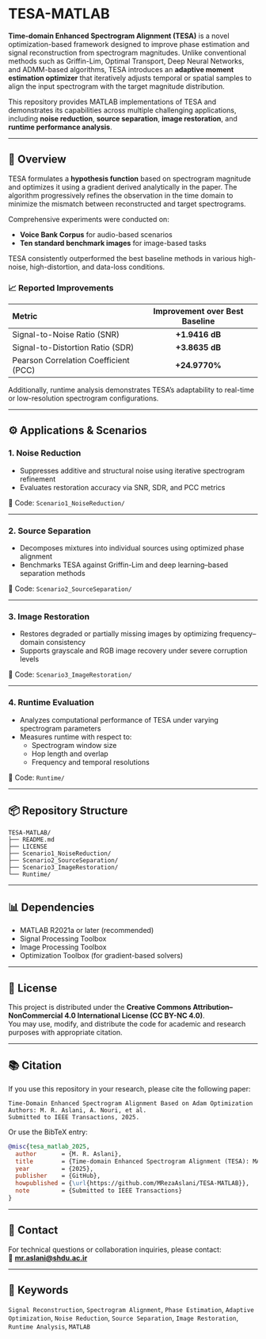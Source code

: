 # TESA-MATLAB

**Time-domain Enhanced Spectrogram Alignment (TESA)** is a novel optimization-based framework designed to improve phase estimation and signal reconstruction from spectrogram magnitudes. Unlike conventional methods such as Griffin-Lim, Optimal Transport, Deep Neural Networks, and ADMM-based algorithms, TESA introduces an **adaptive moment estimation optimizer** that iteratively adjusts temporal or spatial samples to align the input spectrogram with the target magnitude distribution.

This repository provides MATLAB implementations of TESA and demonstrates its capabilities across multiple challenging applications, including **noise reduction**, **source separation**, **image restoration**, and **runtime performance analysis**.

---

## 🔬 Overview

TESA formulates a **hypothesis function** based on spectrogram magnitude and optimizes it using a gradient derived analytically in the paper. The algorithm progressively refines the observation in the time domain to minimize the mismatch between reconstructed and target spectrograms.

Comprehensive experiments were conducted on:
- **Voice Bank Corpus** for audio-based scenarios  
- **Ten standard benchmark images** for image-based tasks  

TESA consistently outperformed the best baseline methods in various high-noise, high-distortion, and data-loss conditions.

### 📈 Reported Improvements

| Metric | Improvement over Best Baseline |
|:--------|:------------------------------:|
| Signal-to-Noise Ratio (SNR) | **+1.9416 dB** |
| Signal-to-Distortion Ratio (SDR) | **+3.8635 dB** |
| Pearson Correlation Coefficient (PCC) | **+24.9770%** |

Additionally, runtime analysis demonstrates TESA’s adaptability to real-time or low-resolution spectrogram configurations.

---

## ⚙️ Applications & Scenarios

### 1. Noise Reduction
- Suppresses additive and structural noise using iterative spectrogram refinement  
- Evaluates restoration accuracy via SNR, SDR, and PCC metrics  

📁 Code: `Scenario1_NoiseReduction/`

---

### 2. Source Separation
- Decomposes mixtures into individual sources using optimized phase alignment  
- Benchmarks TESA against Griffin-Lim and deep learning–based separation methods  

📁 Code: `Scenario2_SourceSeparation/`

---

### 3. Image Restoration
- Restores degraded or partially missing images by optimizing frequency–domain consistency  
- Supports grayscale and RGB image recovery under severe corruption levels  

📁 Code: `Scenario3_ImageRestoration/`

---

### 4. Runtime Evaluation
- Analyzes computational performance of TESA under varying spectrogram parameters  
- Measures runtime with respect to:
  - Spectrogram window size  
  - Hop length and overlap  
  - Frequency and temporal resolutions  

📁 Code: `Runtime/`

---

## 📦 Repository Structure

```
TESA-MATLAB/
├── README.md
├── LICENSE
├── Scenario1_NoiseReduction/
├── Scenario2_SourceSeparation/
├── Scenario3_ImageRestoration/
└── Runtime/
```

---

## 📊 Dependencies

- MATLAB R2021a or later (recommended)
- Signal Processing Toolbox
- Image Processing Toolbox
- Optimization Toolbox (for gradient-based solvers)

---

## 📄 License

This project is distributed under the **Creative Commons Attribution–NonCommercial 4.0 International License (CC BY-NC 4.0)**.  
You may use, modify, and distribute the code for academic and research purposes with appropriate citation.

---

## 📚 Citation

If you use this repository in your research, please cite the following paper:

```
Time-Domain Enhanced Spectrogram Alignment Based on Adam Optimization
Authors: M. R. Aslani, A. Nouri, et al.
Submitted to IEEE Transactions, 2025.
```

Or use the BibTeX entry:

```bibtex
@misc{tesa_matlab_2025,
  author       = {M. R. Aslani},
  title        = {Time-domain Enhanced Spectrogram Alignment (TESA): MATLAB Implementation},
  year         = {2025},
  publisher    = {GitHub},
  howpublished = {\url{https://github.com/MRezaAslani/TESA-MATLAB}},
  note         = {Submitted to IEEE Transactions}
}
```

---

## 🔗 Contact

For technical questions or collaboration inquiries, please contact:  
📧 **mr.aslani@shdu.ac.ir**

---

## 🧠 Keywords
`Signal Reconstruction`, `Spectrogram Alignment`, `Phase Estimation`, `Adaptive Optimization`, `Noise Reduction`, `Source Separation`, `Image Restoration`, `Runtime Analysis`, `MATLAB`

